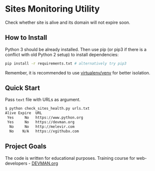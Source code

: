 # Sites Monitoring Utility

Check whether site is alive and its domain will not expire soon.

## How to Install

Python 3 should be already installed. Then use pip (or pip3 if there is a conflict with old Python 2 setup) to install dependencies:

```bash
pip install -r requirements.txt # alternatively try pip3
```

Remember, it is recommended to use [virtualenv/venv](https://devman.org/encyclopedia/pip/pip_virtualenv/) for better isolation.

## Quick Start

Pass `text` file with URLs as argument.

```bash
$ python check_sites_health.py urls.txt
Alive Expire  URL
 Yes     No   https://www.python.org
 Yes     No   https://devman.org
  No     No   http://melevir.com
  No    N/A   https://xgithubx.com
```

## Project Goals

The code is written for educational purposes. Training course for web-developers - [DEVMAN.org](https://devman.org)
